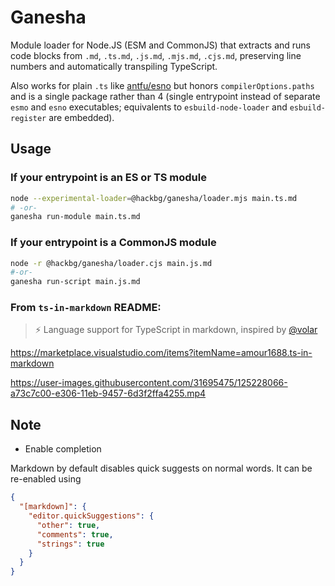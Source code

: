 # Ganesha

Module loader for Node.JS (ESM and CommonJS) that extracts and runs code blocks
from `.md`, `.ts.md`, `.js.md`, `.mjs.md`, `.cjs.md`, preserving line numbers and
automatically transpiling TypeScript.

Also works for plain `.ts` like [antfu/esno](https://github.com/antfu/esno)
but honors `compilerOptions.paths` and is a single package rather than 4
(single entrypoint instead of separate `esmo` and `esno` executables;
equivalents to `esbuild-node-loader` and `esbuild-register` are embedded).

## Usage

### If your entrypoint is an ES or TS module

```sh
node --experimental-loader=@hackbg/ganesha/loader.mjs main.ts.md
# -or-
ganesha run-module main.ts.md
```

### If your entrypoint is a CommonJS module

```sh
node -r @hackbg/ganesha/loader.cjs main.js.md
#-or-
ganesha run-script main.js.md
```

### From `ts-in-markdown` README:

> ⚡ Language support for TypeScript in markdown, inspired by [@volar](https://github.com/johnsoncodehk/volar)

https://marketplace.visualstudio.com/items?itemName=amour1688.ts-in-markdown



https://user-images.githubusercontent.com/31695475/125228066-a73c7c00-e306-11eb-9457-6d3f2ffa4255.mp4




## Note

* Enable completion

Markdown by default disables quick suggests on normal words. It can be re-enabled using

```json
{
  "[markdown]": {
    "editor.quickSuggestions": {
      "other": true,
      "comments": true,
      "strings": true
    }
  }
}
```
